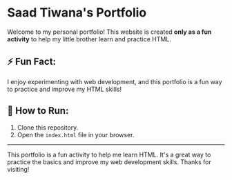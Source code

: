 # Saad Tiwana's Portfolio

Welcome to my personal portfolio! This website is created **only as a fun activity** to help my little brother learn and practice HTML.

## ⚡ Fun Fact:
I enjoy experimenting with web development, and this portfolio is a fun way to practice and improve my HTML skills!



## 🚀 How to Run:
1. Clone this repository.
2. Open the `index.html` file in your browser.

---

This portfolio is a fun activity to help me learn HTML. It's a great way to practice the basics and improve my web development skills. Thanks for visiting!
